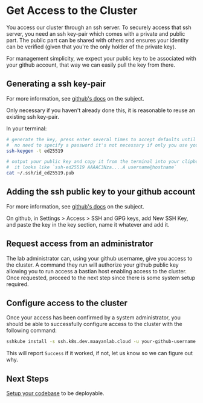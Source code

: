 # Get Access to the Cluster

You access our cluster through an ssh server. To securely access that ssh server, you need an ssh key-pair which comes with a private and public part. The public part can be shared with others and ensures your identity can be verified (given that you're the only holder of the private key).

For management simplicity, we expect your public key to be associated with your github account, that way we can easily pull the key from there.

## Generating a ssh key-pair

For more information, see [github's docs](https://docs.github.com/en/authentication/connecting-to-github-with-ssh/generating-a-new-ssh-key-and-adding-it-to-the-ssh-agent) on the subject.

Only necessary if you haven't already done this, it is reasonable to reuse an existing ssh key-pair.

In your terminal:
```bash
# generate the key, press enter several times to accept defaults until the terminal returns
#  no need to specify a password it's not necessary if only you use your system and can be annoying
ssh-keygen -t ed25519

# output your public key and copy it from the terminal into your clipboard
#  it looks like `ssh-ed25519 AAAAC3Nza....A username@hostname`
cat ~/.ssh/id_ed25519.pub
```

## Adding the ssh public key to your github account

For more information, see [github's docs](https://docs.github.com/en/authentication/connecting-to-github-with-ssh/adding-a-new-ssh-key-to-your-github-account) on the subject.

On github, in Settings > Access > SSH and GPG keys, add New SSH Key, and paste the key in the key section, name it whatever and add it.

## Request access from an administrator
The lab administrator can, using your github username, give you access to the cluster. A command they run will authorize your github public key allowing you to run access a bastian host enabling access to the cluster. Once requested, proceed to the next step since there is some system setup required.

## Configure access to the cluster
Once your access has been confirmed by a system administrator, you should be able to successfully configure access to the cluster with the following command:

```bash
sshkube install -s ssh.k8s.dev.maayanlab.cloud -u your-github-username
```

This will report `Success` if it worked, if not, let us know so we can figure out why.

## Next Steps

[Setup your codebase](./30-setup-code.md) to be deployable.
